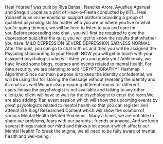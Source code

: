 
Heal Yourself was built by Riya Bansal, Nandika Arora, Ayushee Agarwal and Shagun Uppal as a part of Hack-o-Fiesta conducted by IIITL. Heal Yourself is an online emotional support platform providing a group of qualified psychologists.No matter who you are or where you live or what you’re going through, we will be here to listen to you and care for you.Before proceeding into chat , you will first be required to give the depression quiz.after the quiz, you will get to know the results that whether you have: MILD DEPRESSION SEVERE DEPRESSION SADNESS NORMAL After the quiz, you can go to chat with us and then you will be assigned the Psycologist according to your Result! NOW you will get in touch with your assigned psychologist who will listen you and guide you!.Additionaly, we have linked some blogs, courses and events related to mental health. For data security, we are planning to add "CRYPTOGRAPHY" Hashmap Algorithm.Since our main purpose is to keep the identity confedential, we will be using this for storing the message without revealing the identity and its chats as well.We are also preparing different rooms for different users.Incase the psychologist is not available and talking to any other client,the client will have to wait for the psychologist to enter the room.We are also adding: 1)an event session which will show the upcoming events by great psycologists related to mental health so that you can register and attend! 2)A Blog/ Researched Content which will show the solution of various Mental Health Related Problems . Many a times, we are not able to share our problems, fears with our parents , friends or anyone, And we keep several things inside our mind and thinks a lot about it which affects our Mental Health! To break the stigma, we all need to be fully aware of mental health and well-being .
